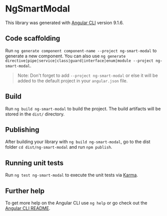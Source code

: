 # NgSmartModal

This library was generated with [Angular CLI](https://github.com/angular/angular-cli) version 9.1.6.

## Code scaffolding

Run `ng generate component component-name --project ng-smart-modal` to generate a new component. You can also use `ng generate directive|pipe|service|class|guard|interface|enum|module --project ng-smart-modal`.
> Note: Don't forget to add `--project ng-smart-modal` or else it will be added to the default project in your `angular.json` file. 

## Build

Run `ng build ng-smart-modal` to build the project. The build artifacts will be stored in the `dist/` directory.

## Publishing

After building your library with `ng build ng-smart-modal`, go to the dist folder `cd dist/ng-smart-modal` and run `npm publish`.

## Running unit tests

Run `ng test ng-smart-modal` to execute the unit tests via [Karma](https://karma-runner.github.io).

## Further help

To get more help on the Angular CLI use `ng help` or go check out the [Angular CLI README](https://github.com/angular/angular-cli/blob/master/README.md).
